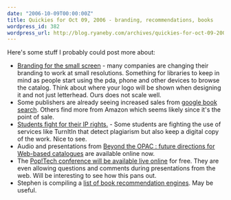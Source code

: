 ```yaml
---
date: "2006-10-09T00:00:00Z"
title: Quickies for Oct 09, 2006 - branding, recommendations, books
wordpress_id: 382
wordpress_url: http://blog.ryaneby.com/archives/quickies-for-oct-09-2006-branding-recommendations-books/
---
```

Here's some stuff I probably could post more about:

<ul>
<li><a href="http://kalsey.com/2006/10/small_screen_branding/">Branding for the small screen</a> - many companies are changing their branding to work at small resolutions. Something for libraries to keep in mind as people start using the pda, phone and other devices to browse the catalog. Think about where your logo will be shown when designing it and not just letterhead. Ours does not scale well.</li>
<li>Some publishers are already seeing increased sales from <a href="http://today.reuters.com/misc/PrinterFriendlyPopup.aspx?type=technologyNews&storyID=2006-10-06T125540Z_01_L06708070_RTRUKOC_0_US-MEDIA-GOOGLE-BOOKS.xml">google book search</a>. Others find more from Amazon which seems likely since it's the point of sale.</li>
<li><a href="http://education.zdnet.com/?p=566">Students fight for their IP rights.</a> - Some students are fighting the use of services like TurnItIn that detect plagiarism but also keep a digital copy of the work. Nice to see.</li>
<li>Audio and presentations from <a href="http://www.nla.gov.au/lis/stndrds/grps/acoc/papers2006.html">Beyond the OPAC : future directions for Web-based catalogues</a> are available online now.</li>
<li>The <a href="http://live.poptech.org/">Pop!Tech conference will be available live online</a> for free. They are even allowing questions and comments during presentations from the web. Will be interesting to see how this pans out.</li>
<li>Stephen is compiling a <a href="http://stephenslighthouse.sirsidynix.com/archives/2006/09/book_recommenda_1.html">list of book recommendation engines</a>. May be useful.</li>
</ul>
